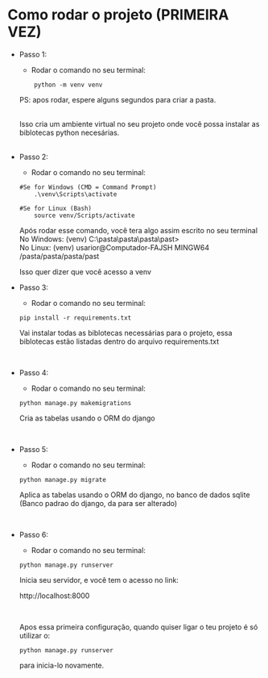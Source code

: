 # Como rodar o projeto (PRIMEIRA VEZ)

* Passo 1:
    * Rodar o comando no seu terminal:
    ```
        python -m venv venv

    ```
    PS: apos rodar, espere alguns segundos para criar a pasta.

    <br>
    Isso cria um ambiente virtual no seu projeto onde você possa instalar as biblotecas python necesárias.

    <br>
    <br>
* Passo 2:
    * Rodar o comando no seu terminal:
    ```
    #Se for Windows (CMD = Command Prompt)
        .\venv\Scripts\activate
    ```
    ```
    #Se for Linux (Bash)
        source venv/Scripts/activate
    ```

    Após rodar esse comando, você tera algo assim escrito no seu terminal
    <br>
    No Windows:
    (venv) C:\pasta\pasta\pasta\past>
    <br>
    No Linux:
    (venv) 
    usarior@Computador-FAJSH MINGW64 /pasta/pasta/pasta/past
    <br>

    Isso quer dizer que você acesso a venv
    <br>

* Passo 3:
    * Rodar o comando no seu terminal:
    ```
    pip install -r requirements.txt
    ```

    Vai instalar todas as biblotecas necessárias para o projeto, essa biblotecas estão listadas dentro do arquivo requirements.txt

    <br>

* Passo 4:
    * Rodar o comando no seu terminal:
    ```
    python manage.py makemigrations
    ```

    Cria as tabelas usando o ORM do django

    <br>

* Passo 5:
    * Rodar o comando no seu terminal:
    ```
    python manage.py migrate
    ```

    Aplica as tabelas usando o ORM do django, no banco de dados sqlite (Banco padrao do django, da para ser alterado)

    <br>

* Passo 6:
    * Rodar o comando no seu terminal:
    ```
    python manage.py runserver
    ```

    Inicia seu servidor, e você tem o acesso no link:

    http://localhost:8000

    <br>

    Apos essa primeira configuração, quando quiser ligar o teu projeto é só utilizar o:

    ```
    python manage.py runserver
    ```

    para inicia-lo novamente.